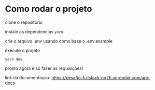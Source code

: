 # Como rodar o projeto

clone o repositório

instale as dependencias 
 `yarn`

crie o arquivo .env usando como base o .env.example

execute o projeto 

`yarn dev`

pronto agora é só fazer as requisições!


link da documentaçao:  https://desafio-fullstack-oq2h.onrender.com/api-docs
